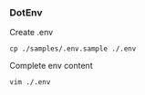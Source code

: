 ### DotEnv
Create .env
```
cp ./samples/.env.sample ./.env
```

Complete env content
```
vim ./.env
```
